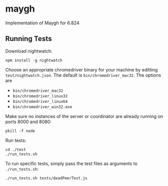 # maygh
Implementation of Maygh for 6.824

## Running Tests

Download nightwatch:

`npm install -g nightwatch`

Choose an appropriate chromedriver binary for your machine by
editting `test/nightwatch.json`.  The default is `bin/chromedriver_mac32`.
The options are

* `bin/chromedriver_mac32`
* `bin/chromedriver_linux32`
* `bin/chromedriver_linux64`
* `bin/chromedriver_win32.exe`

Make sure no instances of the server or coordinator are already running on
ports 8000 and 8080:

`pkill -f node`

Run tests:

```
cd ./test
./run_tests.sh
```

To run specific tests, simply pass the test files as arguments to `./run_tests.sh`:

```
./run_tests.sh tests/deadPeerTest.js
```
